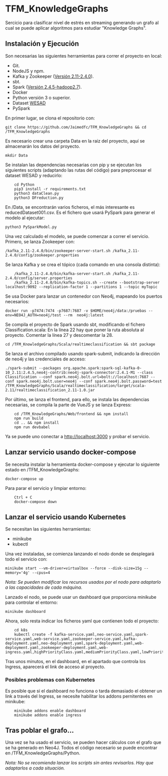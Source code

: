 # TFM_KnowledgeGraphs
Sercicio para clasificar nivel de estrés en streaming generando un grafo al cual se puede aplicar algoritmos para estudiar "Knowledge Graphs".
## Instalación y Ejecución
Son necesarias las siguientes herramientas para correr el proyecto en local:
* Git.
* NodeJS y npm.
* Kafka y Zookeeper ([Versión 2.11-2.4.0](https://www.apache.org/dyn/closer.cgi?path=/kafka/2.4.1/kafka_2.11-2.4.1.tgz)).
* sbt.
* Spark ([Versión 2.4.5-hadoop2.7](https://archive.apache.org/dist/spark/spark-2.4.5/)).
* Docker
* Python versión 3 o superior.
* Dataset [WESAD](http://archive.ics.uci.edu/ml/datasets/WESAD+%28Wearable+Stress+and+Affect+Detection%29#)
* PySpark

En primer lugar, se clona el repositorio con:

``` git clone https://github.com/Jaimedfc/TFM_KnowledgeGraphs && cd /TFM_KnowledgeGraphs ```

Es necesario crear una carpeta Data en la raiz del proyecto, aquí se almacenarán los datos del proyecto.

``` mkdir Data ```

Se instalan las dependencias necesarias con pip y se ejecutan los siguientes scripts (adaptando las rutas del código) para preprocesar el dataset WESAD y reducirlo:

``` 
    cd Python
    pip3 install -r requirements.txt
    python3 dataClean.py
    python3 DFreduction.py
```

En /Data, se encontrarán varios ficheros, el más interesante es reducedDataset001.csv. Es el fichero que usará PySpark para generar el modelo al ejecutar:

``` python3 PySparkModel.py ```

Una vez calculado el modelo, se puede comenzar a correr el servicio.
Primero, se lanza Zookeeper con:

``` /kafka_2.11-2.4.0/bin/zookeeper-server-start.sh /kafka_2.11-2.4.0/config/zookeeper.properties ```

Se lanza Kafka y se crea el tópico (cada comando en una consola distinta):

``` 
    /kafka_2.11-2.4.0/bin/kafka-server-start.sh /kafka_2.11-2.4.0/config/server.properties
    /kafka_2.11-2.4.0/bin/kafka-topics.sh --create --bootstrap-server localhost:9092 --replication-factor 1 --partitions 1 --topic myTopic
```
Se usa Docker para lanzar un contenedor con Neo4j, mapeando los puertos necesarios:

``` docker run -p7474:7474 -p7687:7687 -v $HOME/neo4j/data:/pruebas --env=NEO4J_AUTH=neo4j/test --rm  neo4j:latest ```

Se compila el proyecto de Spark usando sbt, modificando el fichero Classification.scala:
En la línea 22 hay que poner la ruta absoluta al proyecto.
Comentar la línea 27 y descomentar la 28.

``` cd /TFM_KnowledgeGraphs/Scala/realtimeclassification && sbt package ```

Se lanza el archivo compilado usando spark-submit, indicando la dirección de neo4j y las credenciales de acceso:

``` ./spark-submit --packages org.apache.spark:spark-sql-kafka-0-10_2.11:2.4.5,neo4j-contrib:neo4j-spark-connector:2.4.1-M1 --class Classification --conf spark.neo4j.bolt.url=bolt://localhost:7687 --conf spark.neo4j.bolt.user=neo4j --conf spark.neo4j.bolt.password=test /TFM_KnowledgeGraphs/Scala/realtimeclassification/target/scala-2.11/realtimeclassification_2.11-1.0.jar ```

Por último, se lanza el frontend, para ello, se instala las dependencias necesarias, se compila la parte de VueJS y se lanza Express:

```
    cd /TFM_KnowledgeGraphs/Web/frontend && npm install
    npm run build
    cd .. && npm install
    npm run devbabel
```

Ya se puede uno conectar a [http://localhost:3000](http://localhost:3000) y probar el servicio.

## Lanzar servicio usando docker-compose
Se necesita instalar la herramienta docker-compose y ejecutar lo siguiente estado en /TFM_KnowledgeGraphs:

``` docker-compose up ```

Para parar el servicio y limpiar entorno:

``` 
    Ctrl + C
    docker-compose down
```

## Lanzar el servicio usando Kubernetes
Se necesitan las siguientes herramientas:
* minikube
* kubectl

Una vez instaladas, se comienza lanzando el nodo donde se desplegará todo el servicio con:

``` minikube start --vm-driver=virtualbox --force --disk-size=15g --memory='4g' --cpus=4 ```

_Nota: Se pueden modificar los recursos usados por el nodo para adaptarlo a las capacidades de cada máquina._

Lanzado el nodo, se puede usar un dashboard que proporciona minikube para controlar el entorno:

``` minikube dashboard ```

Ahora, solo resta indicar los ficheros yaml que contienen todo el proyecto:

``` 
    cd k8s
    kubectl create -f kafka-service.yaml,neo-service.yaml,spark-service.yaml,web-service.yaml,zookeeper-service.yaml,kafka-deployment.yaml,neo-deployment.yaml,spark-deployment.yaml,web-deployment.yaml,zookeeper-deployment.yaml,web-ingress.yaml,highPriorityClass.yaml,mediumPriorityClass.yaml,lowPriorityClass.yaml
```

Tras unos minutos, en el dashboard, en el apartado que controla los Ingress, aparecerá el link de acceso al proyecto.

### Posibles problemas con Kubernetes
Es posible que si el dashboard no funciona o tarda demasiado el obtener un link a través del Ingress, se necesite habilitar los addons pernitentes en minikube:

```
    minikube addons enable dashboard
    minikube addons enable ingress
```

## Tras poblar el grafo...
Una vez se ha usado el servicio, se pueden hacer cálculos con el grafo que se ha generado en Neo4J. Todos el código necesario se puede encontrar en  /TFM_KnowledgeGraphs/Python.

_Nota: No se recomienda lanzar los scripts sin antes revisarlos. Hay que adaptarlos a cada situación._
